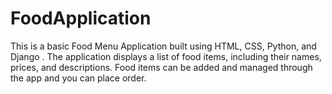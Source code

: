 # FoodApplication
This is a basic Food Menu Application built using HTML, CSS, Python, and Django . The application displays a list of food items, including their names, prices, and descriptions. Food items can be added and managed through the app and you can place order.
